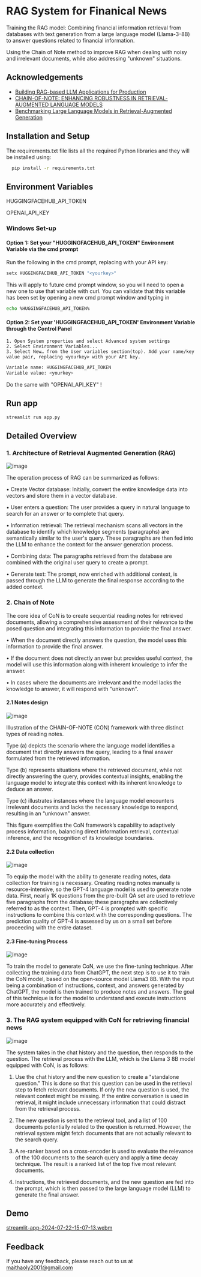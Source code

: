 
# RAG System for Finanical News


Training the RAG model: Combining financial information retrieval from databases with text generation from a large language model (Llama-3-8B) to answer questions related to financial information.

Using the Chain of Note method to improve RAG when dealing with noisy and irrelevant documents, while also addressing "unknown" situations.


## Acknowledgements

 - [Building RAG-based LLM Applications for Production](https://www.anyscale.com/blog/a-comprehensive-guide-for-building-rag-based-llm-applications-part-1)
 - [CHAIN-OF-NOTE: ENHANCING ROBUSTNESS IN RETRIEVAL-AUGMENTED LANGUAGE MODELS](https://arxiv.org/pdf/2311.09210)
 - [Benchmarking Large Language Models in Retrieval-Augmented Generation](https://arxiv.org/html/2309.01431v2)


## Installation and Setup


The requirements.txt file lists all the required Python libraries and they will be installed using:
```bash
  pip install -r requirements.txt
```

    
## Environment Variables
HUGGINGFACEHUB_API_TOKEN

OPENAI_API_KEY
### Windows Set-up

#### Option 1: Set your "HUGGINGFACEHUB_API_TOKEN" Environment Variable via the cmd prompt

Run the following in the cmd prompt, replacing <yourkey> with your API key:
```bash
setx HUGGINGFACEHUB_API_TOKEN "<yourkey>"
```
This will apply to future cmd prompt window, so you will need to open a new one to use that variable with curl. You can validate that this variable has been set by opening a new cmd prompt window and typing in 
```bash
echo %HUGGINGFACEHUB_API_TOKEN%
```
#### Option 2: Set your 'HUGGINGFACEHUB_API_TOKEN' Environment Variable through the Control Panel

    1. Open System properties and select Advanced system settings
    2. Select Environment Variables...
    3. Select New… from the User variables section(top). Add your name/key value pair, replacing <yourkey> with your API key.
```bash
Variable name: HUGGINGFACEHUB_API_TOKEN
Variable value: <yourkey>
```
Do the same with "OPENAI_API_KEY" !



## Run app

```bash
streamlit run app.py
```
## Detailed Overview
### 1. Architecture of Retrieval Augmented Generation (RAG)

![image](https://github.com/user-attachments/assets/7f154993-3907-4837-a930-0715fb1ab9fa)

The operation process of RAG can be summarized as follows:

•  Create Vector database: Initially, convert the entire knowledge data into vectors and store them in a vector database.

•  User enters a question: The user provides a query in natural language to search for an answer or to complete that query.

•  Information retrieval: The retrieval mechanism scans all vectors in the database to identify which knowledge segments (paragraphs) are semantically similar to the user's query. These paragraphs are then fed into the LLM to enhance the context for the answer generation process.

•  Combining data: The paragraphs retrieved from the database are combined with the original user query to create a prompt.

•  Generate text: The prompt, now enriched with additional context, is passed through the LLM to generate the final response according to the added context.

### 2. Chain of Note
The core idea of CoN is to create sequential reading notes for retrieved documents, allowing a comprehensive assessment of their relevance to the posed question and integrating this information to provide the final answer.

•  When the document directly answers the question, the model uses this information to provide the final answer.

•  If the document does not directly answer but provides useful context, the model will use this information along with inherent knowledge to infer the answer.

•  In cases where the documents are irrelevant and the model lacks the knowledge to answer, it will respond with "unknown".

#### 2.1 Notes design
![image](https://github.com/user-attachments/assets/6bf4f541-e269-4d3f-8ac2-91f55b30070e)

 Illustration of the CHAIN-OF-NOTE (CON) framework with three distinct types of reading notes. 

Type (a) depicts the scenario where the language model identifies a document that directly answers the query, leading to a final answer formulated from the retrieved information. 

Type (b) represents situations where the retrieved document, while not directly answering the query, provides
contextual insights, enabling the language model to integrate this context with its inherent knowledge
to deduce an answer. 

Type (c) illustrates instances where the language model encounters irrelevant documents and lacks the necessary knowledge to respond, resulting in an “unknown” answer. 

This figure exemplifies the CoN framework’s capability to adaptively process information, balancing direct information retrieval, contextual inference, and the recognition of its knowledge boundaries.

#### 2.2 Data collection
![image](https://github.com/user-attachments/assets/f5425115-bc14-48d3-b568-b0a1bb1ee141)

To equip the model with the ability to generate reading notes, data collection for training is necessary. Creating reading notes manually is resource-intensive, so the GPT-4 language model is used to generate note data. First, nearly 1K questions from the pre-built QA set are used to retrieve five paragraphs from the database; these paragraphs are collectively referred to as the context. Then, GPT-4 is prompted with specific instructions to combine this context with the corresponding questions. The prediction quality of GPT-4 is assessed by us on a small set before proceeding with the entire dataset.

#### 2.3 Fine-tuning Process
![image](https://github.com/user-attachments/assets/ce99399e-0a3b-4bf0-9cae-8806459ce3bd)

To train the model to generate CoN, we use the fine-tuning technique. After collecting the training data from ChatGPT, the next step is to use it to train the CoN model, based on the open-source model Llama3 8B. With the input being a combination of instructions, context, and answers generated by ChatGPT, the model is then trained to produce notes and answers. The goal of this technique is for the model to understand and execute instructions more accurately and effectively.

### 3. The RAG system equipped with CoN for retrieving financial news
![image](https://github.com/user-attachments/assets/f6acb256-382c-44d9-873a-c8a8c57ac0e2)

The system takes in the chat history and the question, then responds to the question. The retrieval process with the LLM, which is the Llama 3 8B model equipped with CoN, is as follows:

  1. Use the chat history and the new question to create a "standalone question." This is done so that this question can be used in the retrieval step to fetch relevant documents. If only the new question is used, the relevant context might be missing. If the entire conversation is used in retrieval, it might include unnecessary information that could distract from the retrieval process.

  2. The new question is sent to the retrieval tool, and a list of 100 documents potentially related to the question is returned. However, the retrieval system might fetch documents that are not actually relevant to the search query.

  3. A re-ranker based on a cross-encoder is used to evaluate the relevance of the 100 documents to the search query and apply a time decay technique. The result is a ranked list of the top five most relevant documents.

  4. Instructions, the retrieved documents, and the new question are fed into the prompt, which is then passed to the large language model (LLM) to generate the final answer.


## Demo

[streamlit-app-2024-07-22-15-07-13.webm](https://github.com/user-attachments/assets/63b832e9-8d93-4571-b581-2356a19768d2)


## Feedback

If you have any feedback, please reach out to us at maithaoly2001@gmail.com

